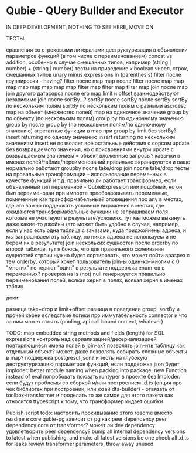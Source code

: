 # Qubie - QUery BuIlder and Executor

IN DEEP DEVELOPMENT, NOTHING TO SEE HERE, MOVE ON

ТЕСТЫ:

сравнения со строковыми литералами
деструктуризация в объявлении параметров функций (в том числе с переименованием)
concat vs addition, особенно в случае смешанных типов, например (string | number) + (string | number)
тесты на приведение к boolean чисел, строк, смешанных типов
unary minus
expressions in (parenthesis)
filter после группировки - having?
filter после map
map после filter после map
map map map map map map
map filter map filter map filter map
join после map
join другого датасорса после его map
limit и offset взаимодействуют независимо
join после sortBy...?
sortBy после sortBy после sortBy
sortBy по нескольким полям
sortBy по нескольким полям с разными asc/desc
map на объект (множество полей)
map на одиночное значение
group by по объекту (по нескольким полям)
group by по одиночному значению
group by после group by (по нескольким полям/по одиночному значению)
агрегатные функции в map при group by
limit без sortBy?
insert returning по одному значению
insert returning по нескольким значениям
insert не позволяет все остальные действия с сорсом
update без возвращаемого значения, но с присвоениями внутри
update с возвращаемым значением = объект
вложенные запросы?
кавычки в именах полей/таблиц/переименований правильно экранируются и ваще нормально работают
groupby после take/drop
join после take/drop
тесты на провальные трансформации - использование переменных в качестве функций и т.д.
правильно ли работает трансформер, если объявленный тип переменной - QubieExpression или подобный, но он был переименован при импорте
преобразовывать переменные, помеченные как трансформабельные?
оповещения про any в местах, где это важно
поддержать условные выражения в местах, где ожидаются трансформабельные функции
не запрашиваем поля, которые не участвуют в результате/условиях. тут мы можем выкинуть даже какие-то джойны (это может быть удобно в случае, например, если у нас есть одна таблица с заказами, куда приджойнены адреса, и мы запрашиваем эту таблицу, но никак адреса не используем и не берем их в результате)
join нескольких сущностей после orderby по второй таблице. тут я боюсь, что для правильного склеивания сущностей строки нужно будет сортировать, что может пойти вразрез с тем orderby, который хочет пользователь
join-ы один-ко-многим с 0 "многих" не теряют "один" в результате
поддержка enum-ов в переменных?
проверка на is (not) null генерируется правильно
переименования полей, всякая херня в полях, всякая херня в именах таблиц

доки:

разница take+drop и limit+offset
разница в поведении group, sortBy и прочей херни вследствие логики про иммутабельность
connector и что за ним может стоять (pooling, api call bound context, whatever)

TODO:
map embedded string methods and fields (length) for SQL expressions
контроль над сериализацией/десериализацией
повторяющиеся имена полей в join-ах? позволять join-ить таблицу как отдельный объект? может, даже позволять собирать сложные объекты в map?
поддержка postgresql json? и тесты на глубокую деструктуризацию параметров функций, если поддержка json будет
imploder: better module naming when packing into package; new Function instead of eval
попробовать поюзать runtyper в проекте без Imploder. если будут проблемы со сборкой и/или построением .d.ts (опция про чек библиотек при построении, или юзай dts-builder) - отвязать от toolbox-transformer и проделать то же самое для этого пакета
как относится ttypescript к тому, что трансформер кидает ошибки

Publish script todo:
настроить прокидывание этого readme вместо readme в core
qubie-pg зависит от pg как peer dependency
peer dependency core от transformer? может ли dev dependency удовлетворить peer dependency?
bump all internal dependency versions to latest when publishing, and make all latest versions be one
check all .d.ts for leaks
review transformer parameters, throw away unused
